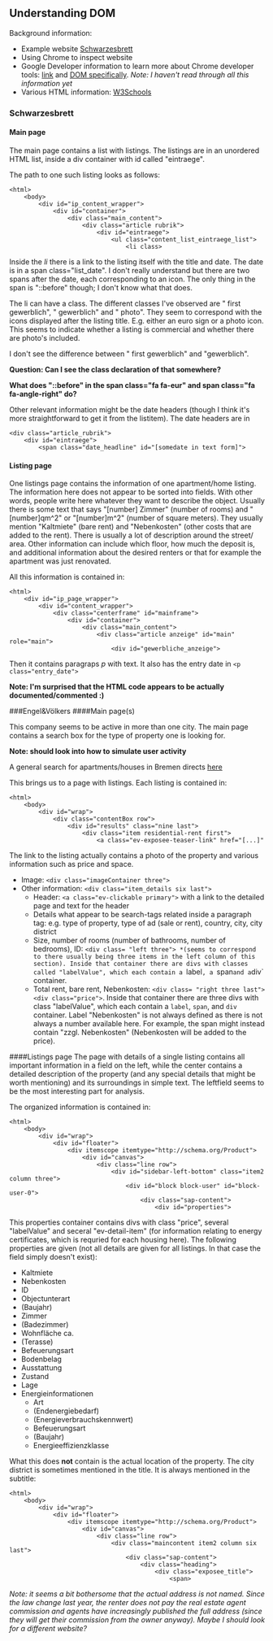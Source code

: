 ## Understanding DOM

Background information:
- Example website [Schwarzesbrett](http://schwarzesbrett.bremen.de/verkauf-angebote/rubrik/wohnung-mietangebote-verkauf.html)
- Using Chrome to inspect website
- Google Developer information to learn more about Chrome developer tools: [link](https://developer.chrome.com/devtools) and [DOM specifically](https://developer.chrome.com/devtools/docs/dom-and-styles). _Note: I haven't read through all this information yet_
- Various HTML information: [W3Schools](http://www.w3schools.com)

### Schwarzesbrett
#### Main page
The main page contains a list with listings. The listings are in an unordered HTML list, inside a div container with id called "eintraege".

The path to one such listing looks as follows:
```
<html> 
    <body>
  		<div id="ip_content_wrapper">
  			<div id="container">
  				<div class="main_content">
  					<div class="article rubrik"> 
  						<div id="eintraege">
  							<ul class="content_list_eintraege_list">
  								<li class>
```

Inside the _li_ there is a link to the listing itself with the title and date. The date is in a span class="list_date". I don't really understand but there are two spans after the date, each corresponding to an icon. The only thing in the span is "::before" though; I don't know what that does.

The li can have a class. The different classes I've observed are " first gewerblich", " gewerblich" and " photo". They seem to correspond with the icons displayed after the listing title. E.g. either an euro sign or a photo icon. This seems to indicate whether a listing is commercial and whether there are photo's included.

I don't see the difference between " first gewerblich" and "gewerblich". 

**Question: Can I see the class declaration of that somewhere?**

**What does "::before" in the span class="fa fa-eur" and span class="fa fa-angle-right" do?**

Other relevant information might be the date headers (though I think it's more straightforward to get it from the listitem). The date headers are in 
```
<div class="article_rubrik">
	<div id="eintraege">
    	<span class="date_headline" id="[somedate in text form]">
```

#### Listing page
One listings page contains the information of one apartment/home listing. The information here does not appear to be sorted into fields. With other words, people write here whatever they want to describe the object. Usually there is some text that says "[number] Zimmer" (number of rooms) and "[number]qm^2" or "[number]m^2" (number of square meters). They usually mention "Kaltmiete" (bare rent) and "Nebenkosten" (other costs that are added to the rent). There is usually a lot of description around the street/ area. Other information can include which floor, how much the deposit is, and additional information about the desired renters or that for example the apartment was just renovated. 

All this information is contained in:
```
<html>
  	<div id="ip_page_wrapper">
		<div id="content_wrapper">
	  		<div class="centerframe" id="mainframe">
	  			<div id="container">
	  				<div class="main_content">
	  					<div class="article anzeige" id="main" role="main">
	  						<div id="gewerbliche_anzeige">
```

Then it contains paragraps _p_ with text. It also has the entry date in `<p class="entry_date">`

**Note: I'm surprised that the HTML code appears to be actually documented/commented :)**

###Engel&Völkers
####Main page(s)

This company seems to be active in more than one city. The main page contains a search box for the type of property one is looking for.

**Note: should look into how to simulate user activity**

A general search for apartments/houses in Bremen directs [here](http://www.engelvoelkers.com/search?frmlc=&srch=iframe-criteria&language=de&q=bremen&facets=bsnssr:residential;typ:rent;cntry:germany;rgn:bremen;dstrct:bremen)

This brings us to a page with listings. Each listing is contained in:
```
<html>
	<body>
		<div id="wrap">
			<div class="contentBox row">
				<div id="results" class="nine last">
					<div class="item residential-rent first">
						<a class="ev-exposee-teaser-link" href="[...]"
```
The link to the listing actually contains a photo of the property and various information such as price and space. 
- Image: `<div class="imageContainer three">` 
- Other information: `<div class="item_details six last">`
	- Header: `<a class="ev-clickable primary">` with a link to the detailed page and text for the header
	- Details what appear to be search-tags related inside a paragraph tag: e.g. type of property, type of ad (sale or rent), country, city, city district
	- Size, number of rooms (number of bathrooms, number of bedrooms), ID: `<div class= "left three"> *(seems to correspond to there usually being three items in the left column of this section). Inside that container there are divs with classes called "labelValue", which each contain a `label`, a `span` and a `div` container.
	- Total rent, bare rent, Nebenkosten: `<div class= "right three last"> <div class="price">`. Inside that container there are three divs with class "labelValue", which each contain a `label`, `span`, and `div` container. Label "Nebenkosten" is not always defined as there is not always a number available here. For example, the span might instead contain "zzgl. Nebenkosten" (Nebenkosten will be added to the price).

####Listings page
The page with details of a single listing contains all important information in a field on the left, while the center contains a detailed description of the property (and any special details that might be worth mentioning) and its surroundings in simple text. The leftfield seems to be the most interesting part for analysis.

The organized information is contained in:
```
<html>
	<body>
		<div id="wrap">
			<div id="floater">
				<div itemscope itemtype="http://schema.org/Product">
					<div id="canvas">
						<div class="line row">
							<div id="sidebar-left-bottom" class="item2 column three">
								<div id="block block-user" id="block-user-0">
									<div class="sap-content">
										<div id="properties">
```
This properties container contains divs with class "price", several "labelValue" and seceral "ev-detail-item" (for information relating to energy certificates, which is requried for each housing here). The following properties are given (not all details are given for all listings. In that case the field simply doesn't exist):
- Kaltmiete
- Nebenkosten
- ID
- Objectunterart
- (Baujahr)
- Zimmer
- (Badezimmer)
- Wohnfläche ca.
- (Terasse)
- Befeuerungsart
- Bodenbelag
- Ausstattung
- Zustand
- Lage
- Energieinformationen
	- Art
	- (Endenergiebedarf)
	- (Energieverbrauchskennwert)
	- Befeuerungsart
	- (Baujahr)
	- Energieeffizienzklasse

What this does **not** contain is the actual location of the property. The city district is sometimes mentioned in the title. It is always mentioned in the subtitle:
```
<html>
	<body>
		<div id="wrap">
			<div id="floater">
				<div itemscope itemtype="http://schema.org/Product">
					<div id="canvas">
						<div class="line row">
							<div class="maincontent item2 column six last">
								<div class="sap-content">
									<div class="heading">
										<div class="exposee_title">
											<span>
```

*Note: it seems a bit bothersome that the actual address is not named. Since the law change last year, the renter does not pay the real estate agent commission and agents have increasingly published the full address (since they will get their commission from the owner anyway). Maybe I should look for a different website?*